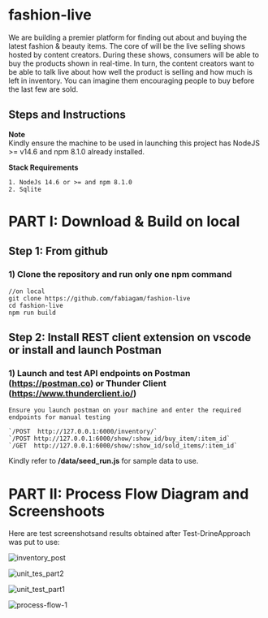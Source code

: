 # fashion-live
We are  building a premier platform for finding out about and buying the latest fashion &amp; beauty items. The core of will be the live selling shows hosted by content creators. During these shows, consumers will be able to buy the products shown in real-time. In turn, the content creators want to be able to talk live about how well the product is selling and how much is left in inventory. You can imagine them encouraging people to buy before the last few are sold.

## Steps and Instructions

**Note**  
Kindly ensure the machine to be used in launching this project  has NodeJS >= v14.6 and npm 8.1.0 already installed.

**Stack Requirements**  
```
1. NodeJs 14.6 or >= and npm 8.1.0
2. Sqlite
```

# PART I: Download & Build on local

## Step 1: From github
### 1) Clone the repository and run only one npm command

``` 
//on local
git clone https://github.com/fabiagam/fashion-live
cd fashion-live
npm run build
```

## Step 2: Install REST client extension on vscode or install and launch Postman
### 1) Launch and test API endpoints on Postman  (https://postman.co) or Thunder Client (https://www.thunderclient.io/)

``` 
Ensure you launch postman on your machine and enter the required endpoints for manual testing

`/POST  http://127.0.0.1:6000/inventory/`   
`/POST http://127.0.0.1:6000/show/:show_id/buy_item/:item_id`   
`/GET  http://127.0.0.1:6000/show/:show_id/sold_items/:item_id` 
```
Kindly refer to  **/data/seed_run.js** for sample data to use.


# PART II: Process Flow Diagram and Screenshoots
Here are test screenshotsand results obtained after Test-DrineApproach was put to use:

![inventory_post](https://user-images.githubusercontent.com/1788922/143665537-dcfefb52-ad77-48db-9ea3-9630967668e8.png)


![unit_tes_part2](https://user-images.githubusercontent.com/1788922/143665547-d511bace-7c5d-417a-8067-2265c583fd17.png)


![unit_test_part1](https://user-images.githubusercontent.com/1788922/143665551-b79b9cc6-ca68-4440-b826-48487b3cf0bf.png)


![process-flow-1](https://user-images.githubusercontent.com/1788922/143665774-132be378-c44d-47e1-9c89-a25a2ac6a62f.png)


